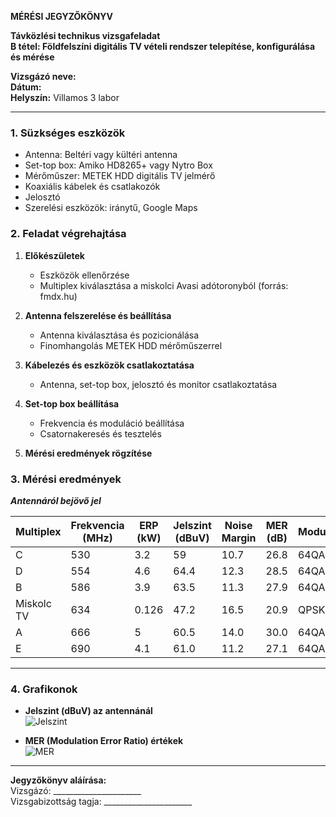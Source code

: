 **MÉRÉSI JEGYZŐKÖNYV**

**Távközlési technikus vizsgafeladat**  
**B tétel: Földfelszíni digitális TV vételi rendszer telepítése, konfigurálása és mérése**

**Vizsgázó neve:**  
**Dátum:**  
**Helyszín:** Villamos 3 labor

---

### 1. Süzkséges eszközök
- Antenna: Beltéri vagy kültéri antenna
- Set-top box: Amiko HD8265+ vagy Nytro Box
- Mérőműszer: METEK HDD digitális TV jelmérő
- Koaxiális kábelek és csatlakozók
- Jelosztó
- Szerelési eszközök: iránytű, Google Maps

### 2. Feladat végrehajtása
1. **Előkészületek**  
   - Eszközök ellenőrzése
   - Multiplex kiválasztása a miskolci Avasi adótoronyból (forrás: fmdx.hu)
   
2. **Antenna felszerelése és beállítása**  
   - Antenna kiválasztása és pozicionálása
   - Finomhangolás METEK HDD mérőműszerrel

3. **Kábelezés és eszközök csatlakoztatása**  
   - Antenna, set-top box, jelosztó és monitor csatlakoztatása
   
4. **Set-top box beállítása**  
   - Frekvencia és moduláció beállítása
   - Csatornakeresés és tesztelés

5. **Mérési eredmények rögzítése**

### 3. Mérési eredmények

***Antennáról bejövő jel***

| Multiplex  | Frekvencia (MHz) | ERP (kW) | Jelszint (dBuV) | Noise Margin | MER (dB) | Moduláció |
|------------|-----------------|----------|----------------|--------------|----------|------------|
| C          | 530             | 3.2      | 59             | 10.7         | 26.8     | 64QAM      |
| D          | 554             | 4.6      | 64.4           | 12.3         | 28.5     | 64QAM      |
| B          | 586             | 3.9      | 63.5           | 11.3         | 27.9     | 64QAM      |
| Miskolc TV | 634             | 0.126    | 47.2           | 16.5         | 20.9     | QPSK       |
| A          | 666             | 5        | 60.5           | 14.0         | 30.0     | 64QAM      |
| E          | 690             | 4.1      | 61.0           | 11.2         | 27.1     | 64QAM      |

---

### 4. Grafikonok
- **Jelszint (dBuV) az antennánál**  
  ![Jelszint](sandbox:/mnt/data/signal_levels.png)

- **MER (Modulation Error Ratio) értékek**  
  ![MER](sandbox:/mnt/data/mer_values.png)

---

**Jegyzőkönyv aláírása:**  
Vizsgázó: ______________________  
Vizsgabizottság tagja: ______________________

